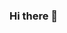 ### Hi there 👋

<!--
**trancaotuong/trancaotuong** is a ✨ _special_ ✨ repository because its `README.md` (this file) appears on your GitHub profile.

Here are some ideas to get you started:

- 🔭 I’m currently working as Node Operator for different layer 1 blockchain projects: Subspace, Aptos, Sui.
- 🌱 I’m currently learning new program languages such as: Golang, Rust, Cosmos SDK.
- 👯 I’m looking to collaborate on Software Development, Blockchain Project, Web3.
- 📫 How to reach me: Dm me via trancaotuong1307@gmail.com or with Linkedin in bio.
-->
